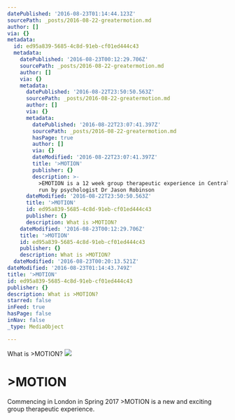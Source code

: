 ```yaml
---
datePublished: '2016-08-23T01:14:44.123Z'
sourcePath: _posts/2016-08-22-greatermotion.md
author: []
via: {}
metadata:
  id: ed95a839-5685-4c8d-91eb-cf01ed444c43
  metadata:
    datePublished: '2016-08-23T00:12:29.706Z'
    sourcePath: _posts/2016-08-22-greatermotion.md
    author: []
    via: {}
    metadata:
      datePublished: '2016-08-22T23:50:50.563Z'
      sourcePath: _posts/2016-08-22-greatermotion.md
      author: []
      via: {}
      metadata:
        datePublished: '2016-08-22T23:07:41.397Z'
        sourcePath: _posts/2016-08-22-greatermotion.md
        hasPage: true
        author: []
        via: {}
        dateModified: '2016-08-22T23:07:41.397Z'
        title: '>MOTION'
        publisher: {}
        description: >-
          >EMOTION is a 12 week group therapeutic experience in Central London
          run by psychologist Dr Jason Robinson
      dateModified: '2016-08-22T23:50:50.563Z'
      title: '>MOTION'
      id: ed95a839-5685-4c8d-91eb-cf01ed444c43
      publisher: {}
      description: What is >MOTION?
    dateModified: '2016-08-23T00:12:29.706Z'
    title: '>MOTION'
    id: ed95a839-5685-4c8d-91eb-cf01ed444c43
    publisher: {}
    description: What is >MOTION?
  dateModified: '2016-08-23T00:20:13.521Z'
dateModified: '2016-08-23T01:14:43.749Z'
title: '>MOTION'
id: ed95a839-5685-4c8d-91eb-cf01ed444c43
publisher: {}
description: What is >MOTION?
starred: false
inFeed: true
hasPage: false
inNav: false
_type: MediaObject

---
```

What is \>MOTION?
![](https://the-grid-user-content.s3-us-west-2.amazonaws.com/3f18f2df-c0a8-4986-8891-6fb728808ca1.jpg)

# \>MOTION

Commencing in London in Spring 2017 \>MOTION is a new and exciting group therapeutic experience.
